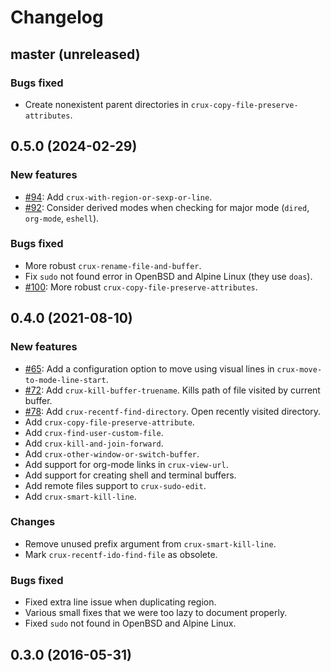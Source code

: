 # Changelog

## master (unreleased)

### Bugs fixed

* Create nonexistent parent directories in `crux-copy-file-preserve-attributes`.

## 0.5.0 (2024-02-29)

### New features

* [#94](https://github.com/bbatsov/crux/pull/94): Add `crux-with-region-or-sexp-or-line`.
* [#92](https://github.com/bbatsov/crux/pull/92): Consider derived modes when checking for major mode (`dired`, `org-mode`, `eshell`).

### Bugs fixed

* More robust `crux-rename-file-and-buffer`.
* Fix `sudo` not found error in OpenBSD and Alpine Linux (they use `doas`).
* [#100](https://github.com/bbatsov/crux/pull/100): More robust `crux-copy-file-preserve-attributes`.

## 0.4.0 (2021-08-10)

### New features

* [#65](https://github.com/bbatsov/crux/pull/65): Add a configuration option to move using visual lines in `crux-move-to-mode-line-start`.
* [#72](https://github.com/bbatsov/crux/pull/72): Add `crux-kill-buffer-truename`. Kills path of file visited by current buffer.
* [#78](https://github.com/bbatsov/crux/pull/78): Add `crux-recentf-find-directory`. Open recently visited directory.
* Add `crux-copy-file-preserve-attribute`.
* Add `crux-find-user-custom-file`.
* Add `crux-kill-and-join-forward`.
* Add `crux-other-window-or-switch-buffer`.
* Add support for org-mode links in `crux-view-url`.
* Add support for creating shell and terminal buffers.
* Add remote files support to `crux-sudo-edit`.
* Add `crux-smart-kill-line`.

### Changes

* Remove unused prefix argument from `crux-smart-kill-line`.
* Mark `crux-recentf-ido-find-file` as obsolete.

### Bugs fixed

* Fixed extra line issue when duplicating region.
* Various small fixes that we were too lazy to document properly.
* Fixed `sudo` not found in OpenBSD and Alpine Linux.

## 0.3.0 (2016-05-31)
